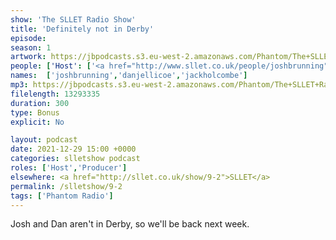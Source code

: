 ```yaml
---
show: 'The SLLET Radio Show'
title: 'Definitely not in Derby'
episode:
season: 1
artwork: https://jbpodcasts.s3.eu-west-2.amazonaws.com/Phantom/The+SLLET+Radio+Show/2021-09-27+-+SLLET+radio+square.png
people: ['Host': ['<a href="http://www.sllet.co.uk/people/joshbrunning">Josh Brunning</a>', '<a href="http://www.sllet.co.uk/people/danjellicoe">Dan Jellicoe</a>'], 'Also Accidentally Featuring': ['<a href="http://www.sllet.co.uk/people/jackholcombe">Jack Holcombe</a>']]
names:  ['joshbrunning','danjellicoe','jackholcombe']
mp3: https://jbpodcasts.s3.eu-west-2.amazonaws.com/Phantom/The+SLLET+Radio+Show/2021-12-29+-+09-2.mp3
filelength: 13293335
duration: 300
type: Bonus
explicit: No

layout: podcast
date: 2021-12-29 15:00 +0000
categories: slletshow podcast
roles: ['Host','Producer']
elsewhere: <a href="http://sllet.co.uk/show/9-2">SLLET</a>
permalink: /slletshow/9-2
tags: ['Phantom Radio']
---
```


Josh and Dan aren't in Derby, so we'll be back next week.
